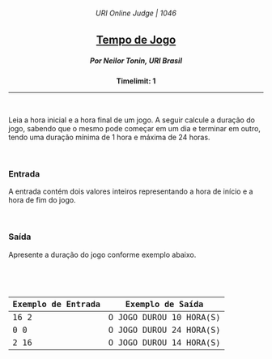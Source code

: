 <h6 align="center">URI Online Judge | 1046</h6>
<h2 align="center">
  <a href="https://www.urionlinejudge.com.br/judge/pt/problems/view/1046">
    Tempo de Jogo
  </a>
</h2>
<h5 align="center">Por Neilor Tonin, URI  Brasil</h5>
<p align="center"><b>Timelimit: 1</b></p>
<hr>
<br>
<p>
  Leia a hora inicial e a hora final de um jogo. A seguir calcule a duração do jogo, sabendo que o mesmo pode começar em um dia e terminar em outro, tendo uma duração mínima de 1 hora e máxima de 24 horas.
</p>
<br>
<h3>Entrada</h3>
<p>
  A entrada contém dois valores inteiros representando a hora de início e a hora de fim do jogo.
</p>
<br>
<h3>Saída</h3>
<p>
  Apresente a duração do jogo conforme exemplo abaixo.
</p>
<br>
<code>
  <table width="100%">
    <thead>
      <th>Exemplo de Entrada</th>
      <th>Exemplo de Saída</th>
    </thead>
    <tbody>
      <tr>
        <td>16 2</td>
        <td>O JOGO DUROU 10 HORA(S)</td>
      </tr>
      <tr>
        <td>0 0</td>
        <td>O JOGO DUROU 24 HORA(S)</td>
      </tr>
      <tr>
        <td>2 16</td>
        <td>O JOGO DUROU 14 HORA(S)</td>
      </tr>
    </tbody>
  </table>
</code>